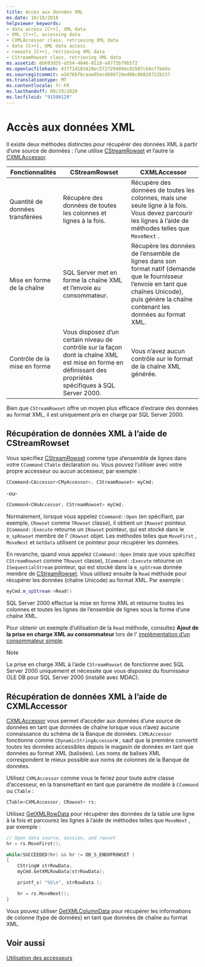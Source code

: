 ```yaml
---
title: Accès aux données XML
ms.date: 10/18/2018
helpviewer_keywords:
- data access [C++], XML data
- XML [C++], accessing data
- CXMLAccessor class, retrieving XML data
- data [C++], XML data access
- rowsets [C++], retrieving XML data
- CStreamRowset class, retrieving XML data
ms.assetid: 6b693d55-a554-4846-8118-e8773b79b572
ms.openlocfilehash: 437f1d103420ec5727294894c02587c68cffbdda
ms.sourcegitcommit: a1676bf6caae05ecd698f26ed80c08828722b237
ms.translationtype: MT
ms.contentlocale: fr-FR
ms.lasthandoff: 09/29/2020
ms.locfileid: "91509129"
---
```

# <a name="accessing-xml-data"></a>Accès aux données XML

Il existe deux méthodes distinctes pour récupérer des données XML à partir d’une source de données : l’une utilise [CStreamRowset](../../data/oledb/cstreamrowset-class.md) et l’autre la [CXMLAccessor](../../data/oledb/cxmlaccessor-class.md).

|Fonctionnalités|CStreamRowset|CXMLAccessor|
|-------------------|-------------------|------------------|
|Quantité de données transférées|Récupère des données de toutes les colonnes et lignes à la fois.|Récupère des données de toutes les colonnes, mais une seule ligne à la fois. Vous devez parcourir les lignes à l’aide de méthodes telles que `MoveNext` .|
|Mise en forme de la chaîne|SQL Server met en forme la chaîne XML et l’envoie au consommateur.|Récupère les données de l’ensemble de lignes dans son format natif (demande que le fournisseur l’envoie en tant que chaînes Unicode), puis génère la chaîne contenant les données au format XML.|
|Contrôle de la mise en forme|Vous disposez d’un certain niveau de contrôle sur la façon dont la chaîne XML est mise en forme en définissant des propriétés spécifiques à SQL Server 2000.|Vous n’avez aucun contrôle sur le format de la chaîne XML générée.|

Bien que `CStreamRowset` offre un moyen plus efficace d’extraire des données au format XML, il est uniquement pris en charge par SQL Server 2000.

## <a name="retrieving-xml-data-using-cstreamrowset"></a>Récupération de données XML à l’aide de CStreamRowset

Vous spécifiez [CStreamRowset](../../data/oledb/cstreamrowset-class.md) comme type d’ensemble de lignes dans votre `CCommand` `CTable` déclaration ou. Vous pouvez l’utiliser avec votre propre accesseur ou aucun accesseur, par exemple :

```cpp
CCommand<CAccessor<CMyAccessor>, CStreamRowset> myCmd;
```

-ou-

```cpp
CCommand<CNoAccessor, CStreamRowset> myCmd;
```

Normalement, lorsque vous appelez `CCommand::Open` (en spécifiant, par exemple, `CRowset` comme `TRowset` classe), il obtient un `IRowset` pointeur. `ICommand::Execute` retourne un `IRowset` pointeur, qui est stocké dans le `m_spRowset` membre de l' `CRowset` objet. Les méthodes telles que `MoveFirst` , `MoveNext` et `GetData` utilisent ce pointeur pour récupérer les données.

En revanche, quand vous appelez `CCommand::Open` (mais que vous spécifiez `CStreamRowset` comme `TRowset` classe), `ICommand::Execute` retourne un `ISequentialStream` pointeur, qui est stocké dans la `m_spStream` donnée membre de [CStreamRowset](../../data/oledb/cstreamrowset-class.md). Vous utilisez ensuite la `Read` méthode pour récupérer les données (chaîne Unicode) au format XML. Par exemple :

```cpp
myCmd.m_spStream->Read()
```

SQL Server 2000 effectue la mise en forme XML et retourne toutes les colonnes et toutes les lignes de l’ensemble de lignes sous la forme d’une chaîne XML.

Pour obtenir un exemple d’utilisation de la `Read` méthode, consultez **Ajout de la prise en charge XML au consommateur** lors de l' [implémentation d’un consommateur simple](../../data/oledb/implementing-a-simple-consumer.md).

> [!NOTE]
> La prise en charge XML à l’aide `CStreamRowset` de fonctionne avec SQL Server 2000 uniquement et nécessite que vous disposiez du fournisseur OLE DB pour SQL Server 2000 (installé avec MDAC).

## <a name="retrieving-xml-data-using-cxmlaccessor"></a>Récupération de données XML à l’aide de CXMLAccessor

[CXMLAccessor](../../data/oledb/cxmlaccessor-class.md) vous permet d’accéder aux données d’une source de données en tant que données de chaîne lorsque vous n’avez aucune connaissance du schéma de la Banque de données. `CXMLAccessor` fonctionne comme `CDynamicStringAccessorW` , sauf que la première convertit toutes les données accessibles depuis le magasin de données en tant que données au format XML (balisées). Les noms de balises XML correspondent le mieux possible aux noms de colonnes de la Banque de données.

Utilisez `CXMLAccessor` comme vous le feriez pour toute autre classe d’accesseur, en la transmettant en tant que paramètre de modèle à `CCommand` ou `CTable` :

```cpp
CTable<CXMLAccessor, CRowset> rs;
```

Utilisez [GetXMLRowData](./cxmlaccessor-class.md#getxmlrowdata) pour récupérer des données de la table une ligne à la fois et parcourez les lignes à l’aide de méthodes telles que `MoveNext` , par exemple :

```cpp
// Open data source, session, and rowset
hr = rs.MoveFirst();

while(SUCCEEDED(hr) && hr != DB_S_ENDOFROWSET )
{
    CStringW strRowData;
    myCmd.GetXMLRowData(strRowData);

    printf_s( "%S\n", strRowData );

    hr = rs.MoveNext();
}
```

Vous pouvez utiliser [GetXMLColumnData](./cxmlaccessor-class.md#getxmlcolumndata) pour récupérer les informations de colonne (type de données) en tant que données de chaîne au format XML.

## <a name="see-also"></a>Voir aussi

[Utilisation des accesseurs](../../data/oledb/using-accessors.md)
